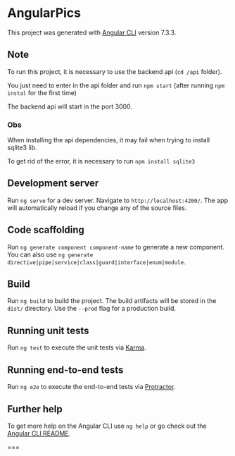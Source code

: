 # AngularPics

This project was generated with [Angular CLI](https://github.com/angular/angular-cli) version 7.3.3.

## Note

To run this project, it is necessary to use the backend api (`cd /api` folder).

You just need to enter in the api folder and run `npm start` (after running `npm instal` for the first time)

The backend api will start in the port 3000.

### Obs

When installing the api dependencies, it may fail when trying to install sqlite3 lib.

To get rid of the error, it is necessary to run `npm install sqlite3`

## Development server

Run `ng serve` for a dev server. Navigate to `http://localhost:4200/`. The app will automatically reload if you change any of the source files.

## Code scaffolding

Run `ng generate component component-name` to generate a new component. You can also use `ng generate directive|pipe|service|class|guard|interface|enum|module`.

## Build

Run `ng build` to build the project. The build artifacts will be stored in the `dist/` directory. Use the `--prod` flag for a production build.

## Running unit tests

Run `ng test` to execute the unit tests via [Karma](https://karma-runner.github.io).

## Running end-to-end tests

Run `ng e2e` to execute the end-to-end tests via [Protractor](http://www.protractortest.org/).

## Further help

To get more help on the Angular CLI use `ng help` or go check out the [Angular CLI README](https://github.com/angular/angular-cli/blob/master/README.md).

===
